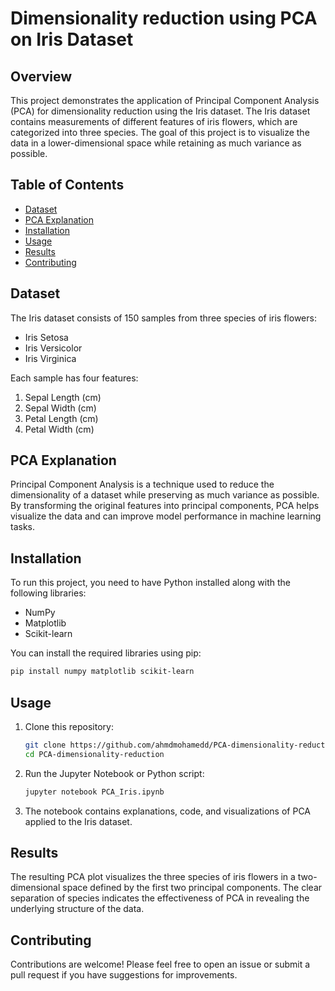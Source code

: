 # Dimensionality reduction using PCA on Iris Dataset

## Overview
This project demonstrates the application of Principal Component Analysis (PCA) for dimensionality reduction using the Iris dataset. The Iris dataset contains measurements of different features of iris flowers, which are categorized into three species. The goal of this project is to visualize the data in a lower-dimensional space while retaining as much variance as possible.

## Table of Contents
- [Dataset](#dataset)
- [PCA Explanation](#pca-explanation)
- [Installation](#installation)
- [Usage](#usage)
- [Results](#results)
- [Contributing](#contributing)

## Dataset
The Iris dataset consists of 150 samples from three species of iris flowers:
- Iris Setosa
- Iris Versicolor
- Iris Virginica

Each sample has four features:
1. Sepal Length (cm)
2. Sepal Width (cm)
3. Petal Length (cm)
4. Petal Width (cm)

## PCA Explanation
Principal Component Analysis is a technique used to reduce the dimensionality of a dataset while preserving as much variance as possible. By transforming the original features into principal components, PCA helps visualize the data and can improve model performance in machine learning tasks.

## Installation
To run this project, you need to have Python installed along with the following libraries:
- NumPy
- Matplotlib
- Scikit-learn

You can install the required libraries using pip:

```bash
pip install numpy matplotlib scikit-learn
```

## Usage
1. Clone this repository:
   ```bash
   git clone https://github.com/ahmdmohamedd/PCA-dimensionality-reduction.git
   cd PCA-dimensionality-reduction
   ```

2. Run the Jupyter Notebook or Python script:
   ```bash
   jupyter notebook PCA_Iris.ipynb
   ```

3. The notebook contains explanations, code, and visualizations of PCA applied to the Iris dataset.

## Results
The resulting PCA plot visualizes the three species of iris flowers in a two-dimensional space defined by the first two principal components. The clear separation of species indicates the effectiveness of PCA in revealing the underlying structure of the data.

## Contributing
Contributions are welcome! Please feel free to open an issue or submit a pull request if you have suggestions for improvements.
